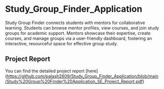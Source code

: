 # Study_Group_Finder_Application
Study Group Finder connects students with mentors for collaborative learning. Students can browse mentor profiles, view courses, and join study groups for academic support. Mentors showcase their expertise, create courses, and manage groups via a user-friendly dashboard, fostering an interactive, resourceful space for effective group study.

## Project Report
You can find the detailed project report [here] (https://github.com/palash2609/Study_Group_Finder_Application/blob/main/Study%20Group%20Finder%20Application_SE_Project_Report.pdf)
